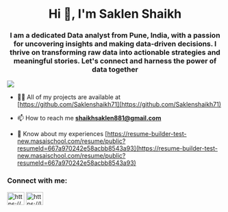<h1 align="center">Hi 👋, I'm Saklen Shaikh</h1>
<h3 align="center">I am a dedicated Data analyst from Pune, India, with a passion for uncovering insights and making data-driven decisions. I thrive on transforming raw data into actionable strategies and meaningful stories. Let's connect and harness the power of data together</h3>

<p align="left"> <img src="https://api.careers.fresenius.com/images/4a9e0fed-f1d2-49ce-92d1-8af5ba2df041">

</p>

- 👨‍💻 All of my projects are available at [https://github.com/Saklenshaikh71](https://github.com/Saklenshaikh71)

- 📫 How to reach me **shaikhsaklen881@gmail.com**

- 📄 Know about my experiences [https://resume-builder-test-new.masaischool.com/resume/public?resumeId=667a970242e58acbb8543a93](https://resume-builder-test-new.masaischool.com/resume/public?resumeId=667a970242e58acbb8543a93)

<h3 align="left">Connect with me:</h3>
<p align="left">
<a href="https://linkedin.com/in/https://www.linkedin.com/in/saklen-shaikh-55a78820a" target="blank"><img align="center" src="https://raw.githubusercontent.com/rahuldkjain/github-profile-readme-generator/master/src/images/icons/Social/linked-in-alt.svg" alt="https://www.linkedin.com/in/saklen-shaikh-55a78820a" height="30" width="40" /></a>
<a href="https://www.leetcode.com/https://leetcode.com/u/saklenshaikh71/" target="blank"><img align="center" src="https://raw.githubusercontent.com/rahuldkjain/github-profile-readme-generator/master/src/images/icons/Social/leet-code.svg" alt="https://leetcode.com/u/saklenshaikh71/" height="30" width="40" /></a>
</p>
